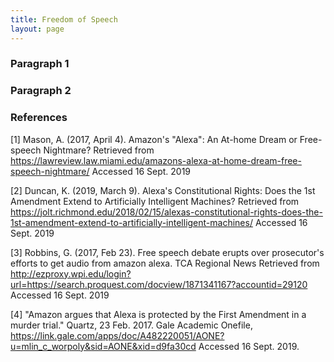 ```yaml
---
title: Freedom of Speech
layout: page
---
```



### Paragraph 1

### Paragraph 2


### References
[1] Mason, A. (2017, April 4). Amazon's "Alexa": An At-home Dream or Free-speech Nightmare? Retrieved from https://lawreview.law.miami.edu/amazons-alexa-at-home-dream-free-speech-nightmare/ Accessed 16 Sept. 2019

[2] Duncan, K. (2019, March 9). Alexa's Constitutional Rights: Does the 1st Amendment Extend to Artificially Intelligent Machines? Retrieved from https://jolt.richmond.edu/2018/02/15/alexas-constitutional-rights-does-the-1st-amendment-extend-to-artificially-intelligent-machines/ Accessed 16 Sept. 2019

[3] Robbins, G. (2017, Feb 23). Free speech debate erupts over prosecutor's efforts to get audio from amazon alexa. TCA Regional News Retrieved from http://ezproxy.wpi.edu/login?url=https://search.proquest.com/docview/1871341167?accountid=29120 Accessed 16 Sept. 2019

[4] "Amazon argues that Alexa is protected by the First Amendment in a murder trial." Quartz, 23 Feb. 2017. Gale Academic Onefile, https://link.gale.com/apps/doc/A482220051/AONE?u=mlin_c_worpoly&sid=AONE&xid=d9fa30cd  Accessed 16 Sept. 2019.
